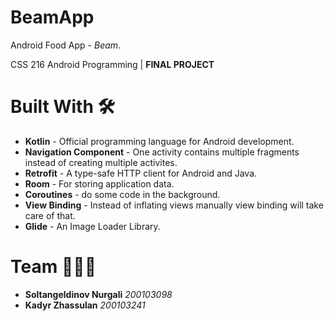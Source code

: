 # BeamApp
Android Food App - *Beam*. 

CSS 216 Android Programming | **FINAL PROJECT**
 

# Built With 🛠
+ **Kotlin** - Official programming language for Android development. 
+ **Navigation Component** - One activity contains multiple fragments instead of creating multiple activites.
+ **Retrofit** - A type-safe HTTP client for Android and Java.
+ **Room** - For storing application data.
+ **Coroutines** - do some code in the background.
+ **View Binding** - Instead of inflating views manually view binding will take care of that.
+ **Glide** - An Image Loader Library.

# Team 👨‍👨‍👦
+ **Soltangeldinov Nurgali**  *200103098*
+ **Kadyr Zhassulan**  *200103241*

